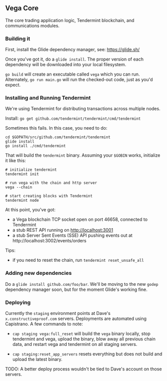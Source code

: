 ## Vega Core

The core trading application logic, Tendermint blockchain, and communications modules.

### Building it

First, install the Glide dependency manager, see: https://glide.sh/

Once you've got it, do a `glide install`. The proper version of each dependency will be downloaded into your local filesystem.

`go build` will create an executable called `vega` which you can run. Alternately, `go run main.go` will run the checked-out code, just as you'd expect.

### Installing and Running Tendermint

We're using Tendermint for distributing transactions across multiple nodes.

Install: `go get github.com/tendermint/tendermint/cmd/tendermint`

Sometimes this fails. In this case, you need to do:

```
cd $GOPATH/src/github.com/tendermint/tendermint
glide install
go install ./cmd/tendermint
```

That will build the `tendermint` binary. Assuming your `$GOBIN` works, initialize it like this:

```
# initialize tendermint
tendermint init

# run vega with the chain and http server
vega --chain

# start creating blocks with Tendermint
tendermint node
```

At this point, you've got:

* a Vega blockchain TCP socket open on port 46658, connected to Tendermint
* a stub REST API running on [http://localhost:3001](http://localhost:3001)
* a stub Server Sent Events (SSE) API pushing events out at http://localhost:3002/events/orders

Tips:

* if you need to reset the chain, run `tendermint reset_unsafe_all`

### Adding new dependencies

Do a `glide install github.com/foo/bar`. We'll be moving to the new `godep` dependency manager soon, but for the moment Glide's working fine.

### Deploying

Currently the `staging` environment points at Dave's `x.constructiveproof.com` servers. Deployments are automated using Capistrano. A few commands to note:

* `cap staging vega:full_reset` will build the `vega` binary locally, stop tendermint and vega, upload the binary, blow away all previous chain data, and restart vega and tendermint on all staging servers.

* `cap staging:reset_app_servers` resets everything but does not build and upload the latest binary.

TODO: A better deploy process wouldn't be tied to Dave's account on those servers.
